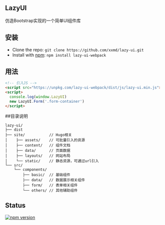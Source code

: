 ## LazyUI

仿造Bootstrap实现的一个简单UI组件库

## 安装

- Clone the repo: `git clone https://github.com/xxmd/lazy-ui.git`
- Install with [npm](https://www.npmjs.com/): `npm install lazy-ui-webpack`

## 用法
```html
<!-- 引入JS -->
<script src="https://unpkg.com/lazy-ui-webpack/dist/js/lazy-ui.min.js"></script>
<script>
  console.log(window.LazyUI)
  new LazyUI.Form('.form-container')
</script>
```

##目录说明

```text
lazy-ui/
├── dist
├── site/           // Hugo相关
│    ├── assets/    // 可批量引入的资源
│    ├── content/   // 组件文档
│    ├── data/      // 页面数据
│    ├── layouts/   // 网站布局
│    └── static/    // 静态资源，可通过url引入
└── src/
    └── components/
        ├── basic/  // 基础组件
        ├── data/   // 数据展示相关组件
        ├── form/   // 表单相关组件
        └── others/ // 其他辅助组件
```

## Status

[![npm version](https://img.shields.io/npm/v/lazy-ui-webpack?logo=npm&logoColor=fff)](https://www.npmjs.com/package/lazy-ui-webpack)

